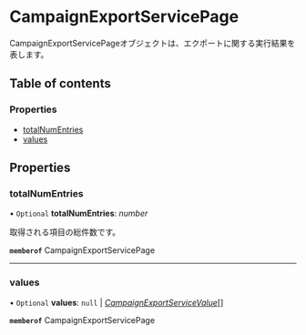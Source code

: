 # CampaignExportServicePage


<div lang=\"ja\">CampaignExportServicePageオブジェクトは、エクポートに関する実行結果を表します。</div> 

## Table of contents

### Properties

- [totalNumEntries](campaignexportservicepage.md#totalnumentries)
- [values](campaignexportservicepage.md#values)

## Properties

### totalNumEntries

• `Optional` **totalNumEntries**: *number*

<div lang=\"ja\">取得される項目の総件数です。</div> 

**`memberof`** CampaignExportServicePage

___

### values

• `Optional` **values**: ``null`` \| [*CampaignExportServiceValue*](campaignexportservicevalue.md)[]

**`memberof`** CampaignExportServicePage
